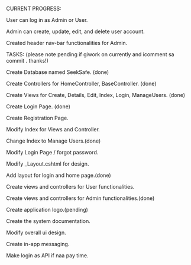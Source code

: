 CURRENT PROGRESS:

User can log in as Admin or User.

Admin can create, update, edit, and delete user account.

Created header nav-bar functionalities for Admin.


TASKS: (please note pending if giwork on currently and icomment sa commit . thanks!)

Create Database named SeekSafe. (done)

Create Controllers for HomeController, BaseController. (done)

Create Views for Create, Details, Edit, Index, Login, ManageUsers. (done)

Create Login Page. (done)

Create Registration Page.

Modify Index for Views and Controller.

Change Index to Manage Users.(done)

Modify Login Page / forgot password.

Modify _Layout.cshtml for design.

Add layout for login and home page.(done)

Create views and controllers for User functionalities.

Create views and controllers for Admin functionalities.(done)

Create application logo.(pending)

Create the system documentation.

Modify overall ui design.

Create in-app messaging.

Make login as API if naa pay time.
